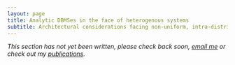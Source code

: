 ```yaml
---
layout: page
title: Analytic DBMSes in the face of heterogenous systems
subtitle: Architectural considerations facing non-uniform, intra-distributed, non-CPU-like processing
---
```


*This section has not yet been written, please check back soon, [email me](../contact) or check out my [publications](../publications).*
